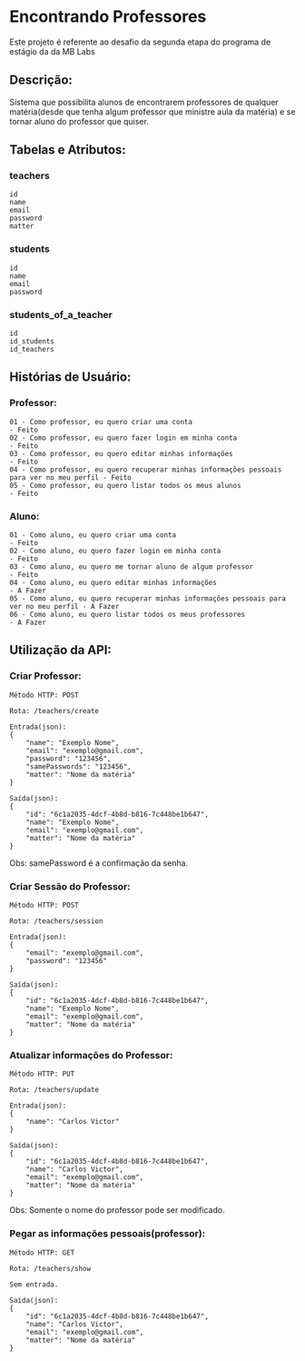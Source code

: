 # Encontrando Professores

Este projeto é referente ao desafio da segunda etapa do programa de estágio da da MB Labs

## Descrição:

Sistema que possibilita alunos de encontrarem professores de qualquer matéria(desde que tenha algum professor que ministre aula da matéria) e se tornar aluno do professor que quiser.

<!--
## Tecnologias utilizadas:

Docker
docker run --name NomeDaImagemASerCriada -e POSTGRES_PASSWORD=docker -p 5555:5432 -d postgre
-->

## Tabelas e Atributos:

### teachers

    id
    name
    email
    password
    matter

### students

    id
    name
    email
    password

### students_of_a_teacher

    id
    id_students
    id_teachers

## Histórias de Usuário:

### Professor:

    01 - Como professor, eu quero criar uma conta                                              - Feito
    02 - Como professor, eu quero fazer login em minha conta                                   - Feito
    03 - Como professor, eu quero editar minhas informações                                    - Feito
    04 - Como professor, eu quero recuperar minhas informações pessoais para ver no meu perfil - Feito
    05 - Como professor, eu quero listar todos os meus alunos                                  - Feito

### Aluno:

    01 - Como aluno, eu quero criar uma conta                                              - Feito
    02 - Como aluno, eu quero fazer login em minha conta                                   - Feito
    03 - Como aluno, eu quero me tornar aluno de algum professor                           - Feito
    04 - Como aluno, eu quero editar minhas informações                                    - A Fazer
    05 - Como aluno, eu quero recuperar minhas informações pessoais para ver no meu perfil - A Fazer
    06 - Como aluno, eu quero listar todos os meus professores                             - A Fazer

## Utilização da API:

### Criar Professor:

    Método HTTP: POST

    Rota: /teachers/create

    Entrada(json):
    {
        "name": "Exemplo Nome",
        "email": "exemplo@gmail.com",
        "password": "123456",
        "samePasswords": "123456",
        "matter": "Nome da matéria"
    }

    Saída(json):
    {
        "id": "6c1a2035-4dcf-4b8d-b816-7c448be1b647",
        "name": "Exemplo Nome",
        "email": "exemplo@gmail.com",
        "matter": "Nome da matéria"
    }

Obs: samePassword é a confirmação da senha.

### Criar Sessão do Professor:

    Método HTTP: POST

    Rota: /teachers/session

    Entrada(json):
    {
        "email": "exemplo@gmail.com",
        "password": "123456"
    }

    Saída(json):
    {
        "id": "6c1a2035-4dcf-4b8d-b816-7c448be1b647",
        "name": "Exemplo Nome",
        "email": "exemplo@gmail.com",
        "matter": "Nome da matéria"
    }

### Atualizar informações do Professor:

    Método HTTP: PUT

    Rota: /teachers/update

    Entrada(json):
    {
        "name": "Carlos Victor"
    }

    Saída(json):
    {
        "id": "6c1a2035-4dcf-4b8d-b816-7c448be1b647",
        "name": "Carlos Victor",
        "email": "exemplo@gmail.com",
        "matter": "Nome da matéria"
    }

Obs: Somente o nome do professor pode ser modificado.

### Pegar as informações pessoais(professor):

    Método HTTP: GET

    Rota: /teachers/show

    Sem entrada.

    Saída(json):
    {
        "id": "6c1a2035-4dcf-4b8d-b816-7c448be1b647",
        "name": "Carlos Victor",
        "email": "exemplo@gmail.com",
        "matter": "Nome da matéria"
    }

##

##

##
